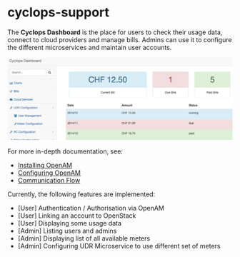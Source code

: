 # cyclops-support

The **Cyclops Dashboard** is the place for users to check their usage data, connect to cloud providers and manage bills. Admins can use it to configure the different microservices and maintain user accounts.

![](https://github.com/icclab/cyclops-support/blob/master/dashboard/doc/images/dashboard_menu.png)

For more in-depth documentation, see:
* [Installing OpenAM](https://github.com/icclab/cyclops-support/wiki/OpenAM-Installation)
* [Configuring OpenAM](https://github.com/icclab/cyclops-support/wiki/OpenAM-Configuration)
* [Communication Flow](https://github.com/icclab/cyclops-support/wiki/Communication-Flow)

Currently, the following features are implemented:
* [User] Authentication / Authorisation via OpenAM
* [User] Linking an account to OpenStack
* [User] Displaying some usage data
* [Admin] Listing users and admins
* [Admin] Displaying list of all available meters
* [Admin] Configuring UDR Microservice to use different set of meters
